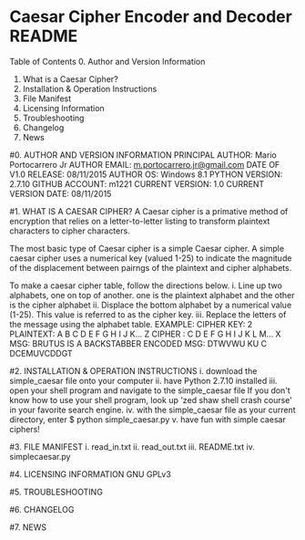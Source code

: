 # Caesar Cipher Encoder and Decoder README
Table of Contents
0. Author and Version Information
1. What is a Caesar Cipher?
2. Installation & Operation Instructions
3. File Manifest
4. Licensing Information
5. Troubleshooting
6. Changelog
7. News

#0. AUTHOR AND VERSION INFORMATION
PRINCIPAL AUTHOR: Mario Portocarrero Jr
AUTHOR EMAIL: m.portocarrero.jr@gmail.com
DATE OF V1.0 RELEASE: 08/11/2015 
AUTHOR OS: Windows 8.1
PYTHON VERSION: 2.7.10
GITHUB ACCOUNT: m1221
CURRENT VERSION: 1.0
CURRENT VERSION DATE: 08/11/2015

#1. WHAT IS A CAESAR CIPHER?
A Caesar cipher is a primative method of encryption that relies
on a letter-to-letter listing to transform plaintext characters 
to cipher characters.

The most basic type of Caesar cipher is a simple Caesar cipher.
A simple caesar cipher uses a numerical key (valued 1-25) to indicate
the magnitude of the displacement between pairngs of the plaintext
and cipher alphabets.

To make a caesar cipher table, follow the directions below.
i. Line up two alphabets, one on top of another. one is the plaintext
alphabet and the other is the cipher alphabet
ii. Displace the bottom alphabet by a numerical value
(1-25). This value is referred to as the cipher key.
iii. Replace the letters of the message using the alphabet table.
EXAMPLE:
CIPHER KEY: 2
PLAINTEXT: A B C D E F G H I J K... Z
CIPHER   : C D E F G H I J K L M... X
MSG: BRUTUS IS A BACKSTABBER
ENCODED MSG: DTWVWU KU C DCEMUVCDDGT

#2. INSTALLATION & OPERATION INSTRUCTIONS
i. download the simple_caesar file onto your computer
ii. have Python 2.7.10 installed
iii. open your shell program and navigate to the simple_caesar file
If you don't know how to use your shell program, look up 'zed shaw 
shell crash course' in your favorite search engine.
iv. with the simple_caesar file as your current directory,
enter
$ python simple_caesar.py
v. have fun with simple caesar ciphers!

#3. FILE MANIFEST
i. read_in.txt
ii. read_out.txt
iii. README.txt
iv. simplecaesar.py

#4. LICENSING INFORMATION
GNU GPLv3

#5. TROUBLESHOOTING

#6. CHANGELOG

#7. NEWS
